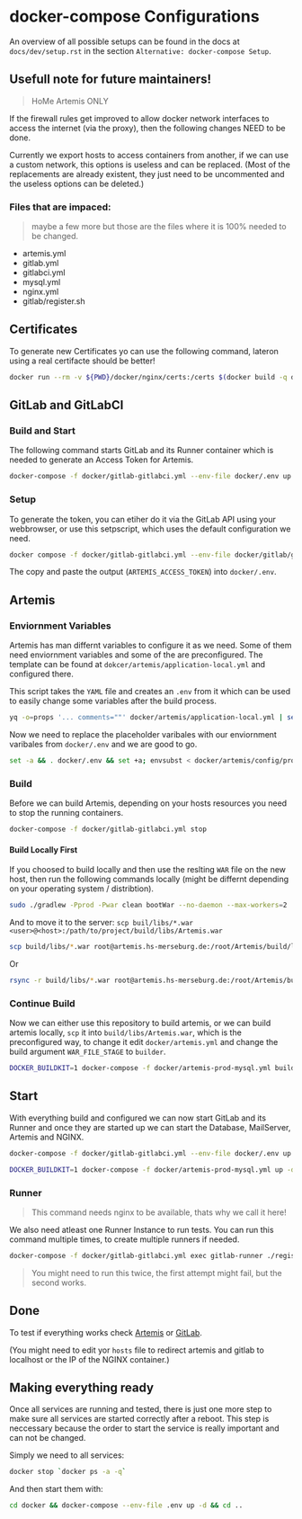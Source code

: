 # docker-compose Configurations

An overview of all possible setups can be found in the docs at `docs/dev/setup.rst` in the section
`Alternative: docker-compose Setup`.

## Usefull note for future maintainers!

> HoMe Artemis ONLY

If the firewall rules get improved to allow docker network interfaces to access the internet (via the proxy), then the following changes NEED to be done.

Currently we export hosts to access containers from another, if we can use a custom network, this options is useless and can be replaced.
(Most of the replacements are already existent, they just need to be uncommented and the useless options can be deleted.)

### Files that are impaced:
> maybe a few more but those are the files where it is 100% needed to be changed.

 - artemis.yml
 - gitlab.yml
 - gitlabci.yml
 - mysql.yml
 - nginx.yml
 - gitlab/register.sh

## Certificates

To generate new Certificates yo can use the following command, lateron using a real certifacte should be better!
```bash
docker run --rm -v ${PWD}/docker/nginx/certs:/certs $(docker build -q docker/nginx/certs/) /certs/generate-certs.sh artemis-nginx artemis artemis.hs-merseburg.de gitlab.artemis gitlab.artemis.hs-merseburg.de localhost 127.0.0.1 ::1 `docker network inspect bridge --format='{{(index .IPAM.Config 0).Gateway}}'`
```

## GitLab and GitLabCI

### Build and Start

The following command starts GitLab and its Runner container which is needed to generate an Access Token for Artemis.
```bash
docker-compose -f docker/gitlab-gitlabci.yml --env-file docker/.env up --build -d
```

### Setup

To generate the token, you can etiher do it via the GitLab API using your webbrowser, or use this setpscript, which uses the default configuration we need.
```bash
docker compose -f docker/gitlab-gitlabci.yml --env-file docker/gitlab/gitlab-gitlabci.env exec gitlab ./setup.sh
```

The copy and paste the output (`ARTEMIS_ACCESS_TOKEN`) into `docker/.env`.

## Artemis

### Enviornment Variables

Artemis has man differnt variables to configure it as we need.
Some of them need enviornment variables and some of the are preconfigured.
The template can be found at `dokcer/artemis/application-local.yml` and configured there.

This script takes the `YAML` file and creates an `.env` from it which can be used to easily change some variables after the build process. 
```bash
yq -o=props '... comments=""' docker/artemis/application-local.yml | sed -E 's/([a-zA-Z][a-zA-Z0-9-]*\.[a-zA-Z][a-zA-Z0-9-]*(\.[a-zA-Z][a-zA-Z0-9-]*)*)/\U\1/g' | sed -E 's/\./_/g; s/-//g' | sed -E 's/=(.*)/="\1"/g' | tr -d ' ' > docker/artemis/config/prod-application-local.env.tmp
```

Now we need to replace the placeholder varibales with our enviornment varibales from `docker/.env` and we are good to go. 
```bash
set -a && . docker/.env && set +a; envsubst < docker/artemis/config/prod-application-local.env.tmp > docker/artemis/config/prod-application-local.env && rm docker/artemis/config/prod-application-local.env.tmp
```

### Build

Before we can build Artemis, depending on your hosts resources you need to stop the running containers.

```bash
docker-compose -f docker/gitlab-gitlabci.yml stop
```
#### Build Locally First

If you choosed to build locally and then use the reslting `WAR` file on the new host, then run the following commands locally (might be differnt depending on your operating system / distribtion).

```bash
sudo ./gradlew -Pprod -Pwar clean bootWar --no-daemon --max-workers=2
```

And to move it to the server:
`scp buil/libs/*.war <user>@<host>:/path/to/project/build/libs/Artemis.war`

```bash
scp build/libs/*.war root@artemis.hs-merseburg.de:/root/Artemis/build/libs/Artemis.war
```

Or

```bash
rsync -r build/libs/*.war root@artemis.hs-merseburg.de:/root/Artemis/build/libs/Artemis.war
```

### Continue Build

Now we can either use this repository to build artemis, or we can build artemis locally, `scp` it into `build/libs/Artemis.war`, which is the preconfigured way, to change it edit `docker/artemis.yml` and change the build argument `WAR_FILE_STAGE` to `builder`.
```bash
DOCKER_BUILDKIT=1 docker-compose -f docker/artemis-prod-mysql.yml build --no-cache artemis
```

## Start

With everything build and configured we can now start GitLab and its Runner and once they are started up we can start the Database, MailServer, Artemis and NGINX.
```bash
docker-compose -f docker/gitlab-gitlabci.yml --env-file docker/.env up -d

DOCKER_BUILDKIT=1 docker-compose -f docker/artemis-prod-mysql.yml up -d
```

### Runner 

> This command needs nginx to be available, thats why we call it here!

We also need atleast one Runner Instance to run tests. 
You can run this command multiple times, to create multiple runners if needed. 
```bash
docker-compose -f docker/gitlab-gitlabci.yml exec gitlab-runner ./register.sh
```
> You might need to run this twice, the first attempt might fail, but the second works.

## Done

To test if everything works check [Artemis](https://artemis.hs-merseburg.de) or [GitLab](https://gitlab.artemis.hs-merseburg.de).

(You might need to edit yor `hosts` file to redirect artemis and gitlab to localhost or the IP of the NGINX container.)

## Making everything ready

Once all services are running and tested, there is just one more step to make sure all services are started correctly after a reboot.
This step is neccessary because the order to start the service is really important and can not be changed.

Simply we need to all services:

```bash
docker stop `docker ps -a -q`
```

And then start them with:

```bash
cd docker && docker-compose --env-file .env up -d && cd ..
```